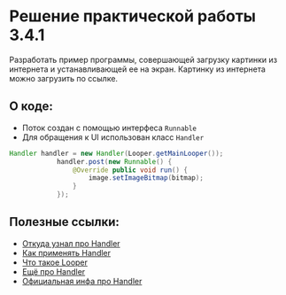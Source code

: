 # Решение практической работы 3.4.1

Разработать пример программы, совершающей загрузку картинки из интернета и устанавливающей
ее на экран.
Картинку из интернета можно загрузить по ссылке.

## О коде:
* Поток создан с помощью интерфеса `Runnable`
* Для обращения к UI использован класс `Handler`
```java
Handler handler = new Handler(Looper.getMainLooper());
            handler.post(new Runnable() {
                @Override public void run() {
                    image.setImageBitmap(bitmap);
                }
            });
 ```

## Полезные ссылки:
* [Откуда узнал про Handler](https://android-tools.ru/coding/zamena-asynctask-v-prilozhenii/)
* [Как применять Handler](https://itsobes.ru/AndroidSobes/chto-takoe-handler/)
* [Что такое Looper](https://itsobes.ru/AndroidSobes/chto-takoe-looper/)
* [Ещё про Handler](http://developer.alexanderklimov.ru/android/theory/handler.php)
* [Официальная инфа про Handler](https://developer.android.com/reference/android/os/Handler)
